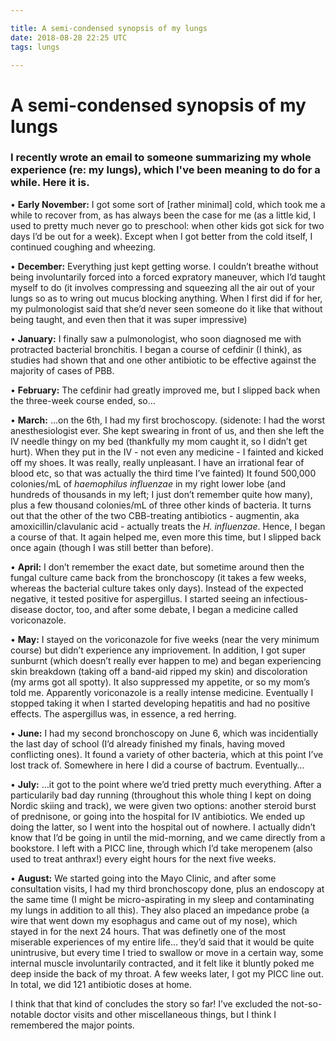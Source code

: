 ```yaml
---

title: A semi-condensed synopsis of my lungs
date: 2018-08-28 22:25 UTC
tags: lungs

---
```


# A semi-condensed synopsis of my lungs

### I recently wrote an email to someone summarizing my whole experience (re: my lungs), which I've been meaning to do for a while. Here it is.

• **Early November:** I got some sort of [rather minimal] cold, which took me a while to recover from, as has always been the case for me (as a little kid, I used to pretty much never go to preschool: when other kids got sick for two days I’d be out for a week). Except when I got better from the cold itself, I continued coughing and wheezing.


• **December:** Everything just kept getting worse. I couldn’t breathe without being involuntarily forced into a forced expratory maneuver, which I’d taught myself to do (it involves compressing and squeezing all the air out of your lungs so as to wring out mucus blocking anything. When I first did if for her, my pulmonologist said that she’d never seen someone do it like that without being taught, and even then that it was super impressive)


• **January:** I finally saw a pulmonologist, who soon diagnosed me with protracted bacterial bronchitis. I began a course of cefdinir (I think), as studies had shown that and one other antibiotic to be effective against the majority of cases of PBB.


• **February:** The cefdinir had greatly improved me, but I slipped back when the three-week course ended, so…


• **March:** …on the 6th, I had my first brochoscopy. (sidenote: I had the worst anesthesiologist ever. She kept swearing in front of us, and then she left the IV needle thingy on my bed (thankfully my mom caught it, so I didn’t get hurt). When they put in the IV - not even any medicine - I fainted and kicked off my shoes. It was really, really unpleasant. I have an irrational fear of blood etc, so that was actually the third time I’ve fainted) It found 500,000 colonies/mL of *haemophilus influenzae* in my right lower lobe (and hundreds of thousands in my left; I just don’t remember quite how many), plus a few thousand colonies/mL of three other kinds of bacteria. It turns out that the other of the two CBB-treating antibiotics - augmentin, aka amoxicillin/clavulanic acid - actually treats the *H. influenzae*. Hence, I began a course of that. It again helped me, even more this time, but I slipped back once again (though I was still better than before).


• **April:** I don’t remember the exact date, but sometime around then the fungal culture came back from the bronchoscopy (it takes a few weeks, whereas the bacterial culture takes only days). Instead of the expected negative, it tested positive for aspergillus. I started seeing an infectious-disease doctor, too, and after some debate, I began a medicine called voriconazole.


• **May:** I stayed on the voriconazole for five weeks (near the very minimum course) but didn’t experience any impriovement. In addition, I got super sunburnt (which doesn’t really ever happen to me) and began experiencing skin breakdown (taking off a band-aid ripped my skin) and discoloration (my arms got all spotty). It also suppressed my appetite, or so my mom’s told me. Apparently voriconazole is a really intense medicine. Eventually I stopped taking it when I started developing hepatitis and had no positive effects. The aspergillus was, in essence, a red herring.


• **June:** I had my second bronchoscopy on June 6, which was incidentially the last day of school (I’d already finished my finals, having moved conflicting ones). It found a variety of other bacteria, which at this point I’ve lost track of. Somewhere in here I did a course of bactrum. Eventually…


• **July:** …it got to the point where we’d tried pretty much everything. After a particularily bad day running (throughout this whole thing I kept on doing Nordic skiing and track), we were given two options: another steroid burst of prednisone, or going into the hospital for IV antibiotics. We ended up doing the latter, so I went into the hospital out of nowhere. I actually didn’t know that I’d be going in until the mid-morning, and we came directly from a bookstore. I left with a PICC line, through which I’d take meropenem (also used to treat anthrax!) every eight hours for the next five weeks.


• **August:** We started going into the Mayo Clinic, and after some consultation visits, I had my third bronchoscopy done, plus an endoscopy at the same time (I might be micro-aspirating in my sleep and contaminating my lungs in addition to all this). They also placed an impedance probe (a wire that went down my esophagus and came out of my nose), which stayed in for the next 24 hours. That was definetly one of the most miserable experiences of my entire life… they’d said that it would be quite unintrusive, but every time I tried to swallow or move in a certain way, some internal muscle involuntarily contracted, and it felt like it bluntly poked me deep inside the back of my throat. A few weeks later, I got my PICC line out. In total, we did 121 antibiotic doses at home.


I think that that kind of concludes the story so far! I’ve excluded the not-so-notable doctor visits and other miscellaneous things, but I think I remembered the major points.
